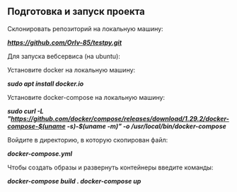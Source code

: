 ## **Подготовка и запуск проекта**

Склонировать репозиторий на локальную машину:

**_https://github.com/Orlv-85/testpy.git_**

Для запуска вебсервиса (на ubuntu):

Установите docker на локальную машину:

**_sudo apt install docker.io_**

Установите docker-compose на локальную машину:

**_sudo curl -L "https://github.com/docker/compose/releases/download/1.29.2/docker-compose-$(uname -s)-$(uname -m)" -o /usr/local/bin/docker-compose_**

Войдите в директорию, в которую скопирован файл:

**_docker-compose.yml_**

Чтобы создать образы и развернуть контейнеры введите команды:

**_docker-compose build .
docker-compose up_**


